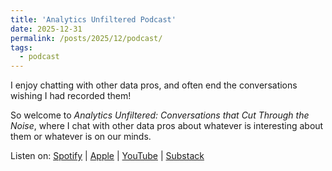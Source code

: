 ```yaml
---
title: 'Analytics Unfiltered Podcast'
date: 2025-12-31
permalink: /posts/2025/12/podcast/
tags:
  - podcast
---
```




I enjoy chatting with other data pros, and often end the conversations wishing I had recorded them! 

So welcome to _Analytics Unfiltered: Conversations that Cut Through the Noise_, where I chat with other data pros about whatever is interesting about them or whatever is on our minds.

Listen on: [Spotify](https://open.spotify.com/show/2WPcLA977vNG1s7R1emoDG?si=38cb88e0a03b4105) | [Apple](https://podcasts.apple.com/us/podcast/analytics-unfiltered-podcast/id1840294380) | [YouTube](https://www.youtube.com/playlist?list=PLZNRMX2lxqEZeutEOOnvNqFvS5xZcsTYr) | [Substack](https://datastoryteller.substack.com/podcast)

